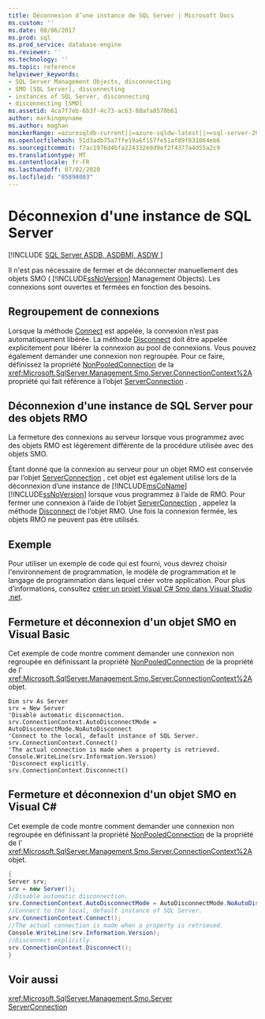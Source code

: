```yaml
---
title: Déconnexion d’une instance de SQL Server | Microsoft Docs
ms.custom: ''
ms.date: 08/06/2017
ms.prod: sql
ms.prod_service: database-engine
ms.reviewer: ''
ms.technology: ''
ms.topic: reference
helpviewer_keywords:
- SQL Server Management Objects, disconnecting
- SMO [SQL Server], disconnecting
- instances of SQL Server, disconnecting
- disconnecting [SMO]
ms.assetid: 4ca7f7eb-6b3f-4c73-ac63-88afa8570b61
author: markingmyname
ms.author: maghan
monikerRange: =azuresqldb-current||=azure-sqldw-latest||>=sql-server-2016||=sqlallproducts-allversions||>=sql-server-linux-2017||=azuresqldb-mi-current
ms.openlocfilehash: 51d3adb75a7ffe19a6f157fe51af89f831064eb6
ms.sourcegitcommit: f7ac1976d4bfa224332edd9ef2f4377a4d55a2c9
ms.translationtype: MT
ms.contentlocale: fr-FR
ms.lasthandoff: 07/02/2020
ms.locfileid: "85898003"
---
```

# <a name="disconnecting-from-an-instance-of-sql-server"></a>Déconnexion d'une instance de SQL Server
[!INCLUDE [SQL Server ASDB, ASDBMI, ASDW ](../../../includes/applies-to-version/sql-asdb-asdbmi-asdw.md)]

  Il n'est pas nécessaire de fermer et de déconnecter manuellement des objets SMO ( [!INCLUDE[ssNoVersion](../../../includes/ssnoversion-md.md)] Management Objects). Les connexions sont ouvertes et fermées en fonction des besoins.  
  
## <a name="connection-pooling"></a>Regroupement de connexions  
 Lorsque la méthode [Connect](https://msdn.microsoft.com/library/microsoft.sqlserver.management.common.connectionmanager.connect) est appelée, la connexion n’est pas automatiquement libérée. La méthode [Disconnect](https://msdn.microsoft.com/library/microsoft.sqlserver.management.common.connectionmanager.disconnect) doit être appelée explicitement pour libérer la connexion au pool de connexions. Vous pouvez également demander une connexion non regroupée. Pour ce faire, définissez la propriété [NonPooledConnection](https://msdn.microsoft.com/library/microsoft.sqlserver.management.common.connectionsettings.nonpooledconnection) de la <xref:Microsoft.SqlServer.Management.Smo.Server.ConnectionContext%2A> propriété qui fait référence à l’objet [ServerConnection](https://msdn.microsoft.com/library/microsoft.sqlserver.management.common.serverconnection.aspx) .  
  
## <a name="disconnecting-from-an-instance-of-sql-server-for-rmo"></a>Déconnexion d'une instance de SQL Server pour des objets RMO  
 La fermeture des connexions au serveur lorsque vous programmez avec des objets RMO est légèrement différente de la procédure utilisée avec des objets SMO.  
  
 Étant donné que la connexion au serveur pour un objet RMO est conservée par l’objet [ServerConnection](https://msdn.microsoft.com/library/microsoft.sqlserver.management.common.serverconnection.aspx) , cet objet est également utilisé lors de la déconnexion d’une instance de [!INCLUDE[msCoName](../../../includes/msconame-md.md)] [!INCLUDE[ssNoVersion](../../../includes/ssnoversion-md.md)] lorsque vous programmez à l’aide de RMO. Pour fermer une connexion à l’aide de l’objet [ServerConnection](https://msdn.microsoft.com/library/microsoft.sqlserver.management.common.serverconnection.aspx) , appelez la méthode [Disconnect](https://msdn.microsoft.com/library/microsoft.sqlserver.management.common.connectionmanager.disconnect) de l’objet RMO. Une fois la connexion fermée, les objets RMO ne peuvent pas être utilisés.  
  
## <a name="example"></a>Exemple  
Pour utiliser un exemple de code qui est fourni, vous devrez choisir l'environnement de programmation, le modèle de programmation et le langage de programmation dans lequel créer votre application. Pour plus d’informations, consultez [créer un projet Visual C&#35; Smo dans Visual Studio .net](../../../relational-databases/server-management-objects-smo/how-to-create-a-visual-csharp-smo-project-in-visual-studio-net.md).  
 
  
## <a name="closing-and-disconnecting-an-smo-object-in-visual-basic"></a>Fermeture et déconnexion d'un objet SMO en Visual Basic  
 Cet exemple de code montre comment demander une connexion non regroupée en définissant la propriété [NonPooledConnection](https://msdn.microsoft.com/library/microsoft.sqlserver.management.common.connectionsettings.nonpooledconnection) de la propriété de l' <xref:Microsoft.SqlServer.Management.Smo.Server.ConnectionContext%2A> objet.  
  
```VBNET
Dim srv As Server
srv = New Server
'Disable automatic disconnection.
srv.ConnectionContext.AutoDisconnectMode = AutoDisconnectMode.NoAutoDisconnect
'Connect to the local, default instance of SQL Server.
srv.ConnectionContext.Connect()
'The actual connection is made when a property is retrieved.
Console.WriteLine(srv.Information.Version)
'Disconnect explicitly.
srv.ConnectionContext.Disconnect()
```
  
## <a name="closing-and-disconnecting-an-smo-object-in-visual-c"></a>Fermeture et déconnexion d'un objet SMO en Visual C#  
 Cet exemple de code montre comment demander une connexion non regroupée en définissant la propriété [NonPooledConnection](https://msdn.microsoft.com/library/microsoft.sqlserver.management.common.connectionsettings.nonpooledconnection) de la propriété de l' <xref:Microsoft.SqlServer.Management.Smo.Server.ConnectionContext%2A> objet.  
  
```csharp  
{   
Server srv;   
srv = new Server();   
//Disable automatic disconnection.   
srv.ConnectionContext.AutoDisconnectMode = AutoDisconnectMode.NoAutoDisconnect;   
//Connect to the local, default instance of SQL Server.   
srv.ConnectionContext.Connect();   
//The actual connection is made when a property is retrieved.   
Console.WriteLine(srv.Information.Version);   
//Disconnect explicitly.   
srv.ConnectionContext.Disconnect();  
}  
```  
  
## <a name="see-also"></a>Voir aussi  
 <xref:Microsoft.SqlServer.Management.Smo.Server>   
 [ServerConnection](https://msdn.microsoft.com/library/microsoft.sqlserver.management.common.serverconnection.aspx)  
  
  
